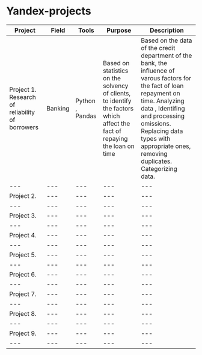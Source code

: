 # Yandex-projects
| Project | Field |  Tools | Purpose | Description | 
| --- |  --- | --- | --- | --- | 
| Project 1. Research of reliability of borrowers  |  Banking | Python , Pandas | Based on statistics on the solvency of clients, to identify the factors which affect the fact of repaying the loan on time | Based on the data of the credit department of the bank, the influence of varous factors for the fact of loan repayment on time. Analyzing data , Identifing and processing omissions. Replacing  data types with appropriate ones, removing duplicates. Categorizing data. |
| --- |  --- | --- | --- | --- | 
| Project 2. |  --- | --- | --- | --- | 
| --- |  --- | --- | --- | --- | 
| Project 3. |  --- | --- | --- | --- | 
| --- |  --- | --- | --- | --- | 
| Project 4. |  --- | --- | --- | --- | 
| --- |  --- | --- | --- | --- | 
| Project 5. |  --- | --- | --- | --- | 
| --- |  --- | --- | --- | --- | 
| Project 6. |  --- | --- | --- | --- | 
| --- |  --- | --- | --- | --- | 
| Project 7. |  --- | --- | --- | --- | 
| --- |  --- | --- | --- | --- | 
| Project 8. |  --- | --- | --- | --- | 
| --- |  --- | --- | --- | --- | 
| Project 9. |  --- | --- | --- | --- | 
| --- |  --- | --- | --- | --- | 
